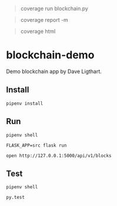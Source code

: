 > coverage run blockchain.py

> coverage report -m

> coverage html

# blockchain-demo

Demo blockchain app by Dave Ligthart.

## Install

`pipenv install`

## Run

`pipenv shell`

`FLASK_APP=src flask run`

`open http://127.0.0.1:5000/api/v1/blocks`

## Test

`pipenv shell`

`py.test`